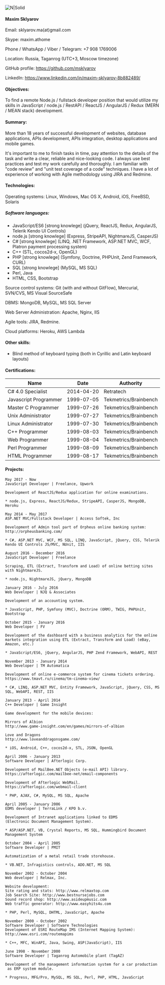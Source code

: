 ![N|Solid](http://s019.radikal.ru/i642/1707/9c/1937b2b75b1e.jpg)

#### Maxim Sklyarov

Email: sklyarov.ma(at)gmail.com

Skype: maxim.athome

Phone / WhatsApp / Viber / Telegram: +7 908 1769006 

Location: Russia, Taganrog (UTC+3, Moscow timezone)

GitHub profile: https://github.com/msklyarov

LinkedIn: https://www.linkedin.com/in/maxim-sklyarov-8b882489/

#### Objectives:

To find a remote Node.js / fullstack developer position that would utilize
 my skills in JavaScript / node.js / RestAPI / ReactJS / AngularJS / Redux
 (MERN / MEAN stack) development.

#### Summary:

More than 18 years of successful development of websites,
database applications, APIs development, APIs integration,
desktop applications and mobile games.

It's important to me to finish tasks in time, pay attention to the
details of the task and write a clear, reliable and nice-looking code.
I always use best practices and test my work carefully and thoroughly.
I am familiar with "code review" and "unit test coverage of a code"  techniques.
I have a lot of experience of working with Agile methodology using JIRA and Redmine.

#### Technologies:

Operating systems: Linux, Windows, Mac OS X, Android, iOS, FreeBSD, Solaris
##### Software languages:
 * JavaScript/ES6 [strong knowlege] (jQuery, ReactJS, Redux, AngularJS, Telerik Kendo UI Controls)
 * node.js [strong knowlege] (Express,  StripeAPI, NightmareJS, CasperJS)
 * C# [strong knowlege] (LINQ, .NET Framework, ASP.NET MVC, WCF, Platron payment processing system)
 * C++ (STL, cocos2d-x, OpenGL)
 * PHP [strong knowlege] (Symfony, Doctrine, PHPUnit, Zend Framework, CURL)
 * SQL [strong knowlege] (MySQL, MS SQL)
 * Perl, Java
 * HTML, CSS, Bootstrap

Source control systems: Git (with and without GitFlow), Mercurial, SVN/CVS, MS Visual SourceSafe

DBMS: MongoDB, MySQL, MS SQL Server

Web Server Administration: Apache, Nginx, IIS

Agile tools: JIRA, Redmine.

Cloud platforms: Heroku, AWS Lambda

#### Other skills:
 * Blind method of keyboard typing (both in Cyrillic and Latin keyboard layouts)

#### Certifications:

|Name|Date|Authority|
|----|----|---------|
|C# 4.0 Specialist|2014-04-20|Retratech|
|Javascript Programmer|1999-07-05|Tekmetrics/Brainbench|
|Master C Programmer|1999-07-26|Tekmetrics/Brainbench|
|Unix Administrator|1999-07-27|Tekmetrics/Brainbench|
|Linux Administrator|1999-07-30|Tekmetrics/Brainbench|
|C++ Programmer|1999-08-03|Tekmetrics/Brainbench|
|Web Programmer|1999-08-04|Tekmetrics/Brainbench|
|Perl Programmer|1999-08-09|Tekmetrics/Brainbench|
|HTML Programmer|1999-08-17|Tekmetrics/Brainbench|

#### Projects:

```
May 2017 - Now
JavaScript Developer | Freelance, Upwork

Development of ReactJS/Redux application for online examinations.

* node.js, Express, ReactJS/Redux, StripeAPI, CasperJS, MongoDB, Heroku
```
```
May 2014 - May 2017
ASP.NET MVC/Fullstack Developer | Access Softek, Inc

Development of Admin tool part of Orpheus online banking system:
http://orpheusbanking.com/

* C#, ASP.NET MVC, WCF, MS SQL, LINQ, JavaScript, jQuery, CSS, Telerik Kendo UI Controls JS/MVC, NUnit, IIS
```
```
August 2016 - December 2016
JavaScript Developer | Freelance

Scraping, ETL (Extract, Transform and Load) of online betting sites with NightmareJS.

* node.js, NightmareJS, jQuery, MongoDB
```
```
January 2016 - July 2016
Web Developer | NJQ & Associates

Development of an accounting system.

* JavaScript, PHP, Symfony (MVC), Doctrine (ORM), TWIG, PHPUnit, Bootstrap
```
```
October 2015 - January 2016
Web Developer | FV

Development of the dashboard with a business analytics for the online
markets integration using ETL (Extract, Transform and Load) (eBay, Amazon, etc.)

* JavaScript/ES6, jQuery, AngularJS, PHP Zend Framework, WebAPI, REST
```
```
November 2013 - January 2014
Web Developer | TM Automatica

Development of online e-commerce system for cinema tickets ordering.
https://www.tmavt.ru/cinema/tm-cinema-view/

* C#, LINQ, ASP.NET MVC, Entity Framework, JavaScript, jQuery, CSS, MS SQL, WebAPI, REST, IIS
```
```
January 2013 - April 2014
C++ Developer | Game Insight

Game development for the mobile devices:

Mirrors of Albion
http://www.game-insight.com/en/games/mirrors-of-albion

Love and Dragons
http://www.loveanddragonsgame.com/

* iOS, Android, C++, cocos2d-x, STL, JSON, OpenGL
```
```
April 2006 - January 2013
Software Developer | Afterlogic Corp.

Development of MailBee.NET Objects (e-mail API) library.
https://afterlogic.com/mailbee-net/email-components

Development of Afterlogic WebMail.
https://afterlogic.com/webmail-client

* PHP, AJAX, C#, MySQL, MS SQL, Apache
```
```
April 2005 - January 2006
EDMS developer | TerraLink / KPO b.v.

Development of Intranet applications linked to EDMS
(Electronic Document Management System).

* ASP/ASP.NET, VB, Crystal Reports, MS SQL, Hummingbird Document Management System
```
```
October 2004 - April 2005
Software Developer | PMIT 

Automatization of a metal retail trade storehouse.

* VB.NET, Infragistics controls, ADO.NET, MS SQL
```
```
November 2002 - October 2004
Web developer | Relmax, Inc.

Website development:
Site rating and stats: http://www.relmaxtop.com
Job Search Site: http://www.bestnursejobs.com
Sound record shop: http://www.asideupmusic.com
Web traffic generator: http://www.easyhits4u.com

* PHP, Perl, MySQL, DHTML, JavaScript, Apache
```
```
November 2000 - October 2002
Software Developer | Software Technologies
Development of ESRI RouteMap IMS (Internet Mapping System):
http://www.esri.com/routemapims

* C++, MFC, WinAPI, Java, Swing, ASP(JavaScript), IIS
```
```
June 1998 - November 2000
Software Developer | Taganrog Automobile plant (TagAZ)

Development of the management information system for a car production
 as ERP system module.

* Progress, MFG/Pro, MySQL, MS SQL, Perl, PHP, HTML, JavaScript
```

